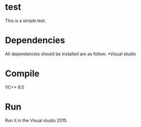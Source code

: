 # test

This is a simple test.

# Dependencies

All dependencies should be installed are as follow:
*Visual studio

# Compile

VC++ 6.0

# Run

Run it in the Visual studio 2015.